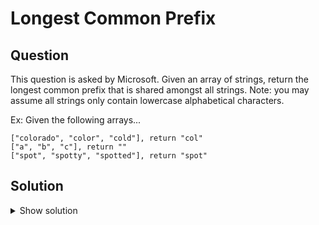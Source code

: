 # Longest Common Prefix

## Question

This question is asked by Microsoft. 
Given an array of strings, return the longest common prefix that is shared amongst all strings.
Note: you may assume all strings only contain lowercase alphabetical characters.

Ex: Given the following arrays...

```
["colorado", "color", "cold"], return "col"
["a", "b", "c"], return ""
["spot", "spotty", "spotted"], return "spot"
```

## Solution

<details>
  <summary>Show solution</summary>

```python
def longest_common_prefix(data: list[str]) -> str:
    data.sort(key=lambda x: len(x))
    result = ''
    for i, char in enumerate(data[0]):
        for word in data[1:]:
            if word[i] != char:
                return result
        result += char
    return result
```

</details>
